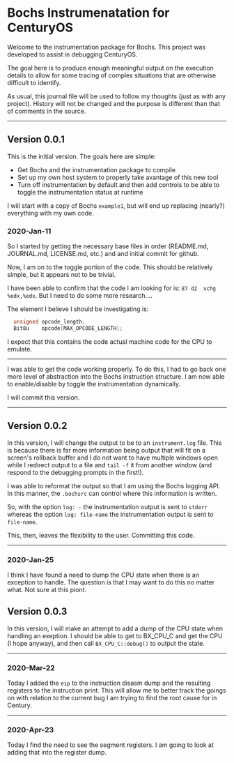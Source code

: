 # Bochs Instrumenatation for CenturyOS

Welcome to the instrumentation package for Bochs.  This project was developed to assist in debugging CenturyOS.

The goal here is to produce enough meaningful output on the execution details to allow for some tracing of complex situations that are otherwise difficult to identify.

As usual, this journal file will be used to follow my thoughts (just as with any project).  History will not be changed and the purpose is different than that of comments in the source.

---

## Version 0.0.1

This is the initial version.  The goals here are simple:
* Get Bochs and the instrumentation package to compile
* Set up my own host system to properly take avantage of this new tool
* Turn off instrumentation by default and then add controls to be able to toggle the instrumentation status at runtime

I will start with a copy of Bochs `example1`, but will end up replacing (nearly?) everything with my own code.

### 2020-Jan-11

So I started by getting the necessary base files in order (README.md, JOURNAL.md, LICENSE.md, etc.) and and initial commit for github. 

Now, I am on to the toggle portion of the code.  This should be relatively simple, but it appears not to be trivial.  

I have been able to confirm that the code I am looking for is: `87 d2  xchg   %edx,%edx`.  But I need to do some more research....  

The element I believe I should be investigating is:

```C++
  unsigned opcode_length;
  Bit8u    opcode[MAX_OPCODE_LENGTH];
```

I expect that this contains the code actual machine code for the CPU to emulate.

---

I was able to get the code working properly.  To do this, I had to go back one more level of abstraction into the Bochs instruction structure.  I am now able to enable/disable by toggle the instrumentation dynamically.

I will commit this version.

---

## Version 0.0.2

In this version, I will change the output to be to an `instrument.log` file.  This is because there is far more information being output that will fit on a screen's rollback buffer and I do not want to have multiple windows open while I redirect output to a file and `tail -f` it from another window (and respond to the debugging prompts in the first!).

I was able to reformat the output so that I am using the Bochs logging API.  In this manner, the `.bochsrc` can control where this information is written.

So, with the option `log: -` the instrumentation output is sent to `stderr` whereas the option `log: file-name` the instrumentation output is sent to `file-name`.

This, then, leaves the flexibility to the user.  Committing this code.

---

### 2020-Jan-25

I think I have found a need to dump the CPU state when there is an exception to handle.  The question is that I may want to do this no matter what.  Not sure at this piont.

## Version 0.0.3

In this version, I will make an attempt to add a dump of the CPU state when handling an exeption.  I should be able to get to BX_CPU_C and get the CPU (I hope anyway), and then call `BX_CPU_C::debug()` to output the state. 

---

### 2020-Mar-22

Today I added the `eip` to the instruction disasm dump and the resulting registers to the instruction print.  This will allow me to better track the goings on with relation to the current bug I am trying to find the root cause for in Century.

---

### 2020-Apr-23

Today I find the need to see the segment registers.   I am going to look at adding that into the register dump.


